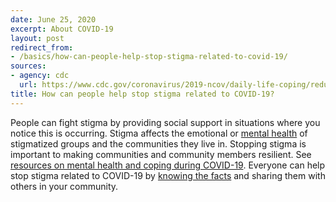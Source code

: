 ```yaml
---
date: June 25, 2020
excerpt: About COVID-19
layout: post
redirect_from:
- /basics/how-can-people-help-stop-stigma-related-to-covid-19/
sources:
- agency: cdc
  url: https://www.cdc.gov/coronavirus/2019-ncov/daily-life-coping/reducing-stigma.html
title: How can people help stop stigma related to COVID-19?
---
```


People can fight stigma by providing social support in situations where you notice this is occurring. Stigma affects the emotional or [mental health](https://www.cdc.gov/coronavirus/2019-ncov/daily-life-coping/reducing-stigma.html) of stigmatized groups and the communities they live in. Stopping stigma is important to making communities and community members resilient. See [resources on mental health and coping during COVID-19](https://www.cdc.gov/coronavirus/2019-ncov/daily-life-coping/managing-stress-anxiety.html). Everyone can help stop stigma related to COVID-19 by [knowing the facts](https://www.cdc.gov/coronavirus/2019-ncov/daily-life-coping/share-facts.html) and sharing them with others in your community.
